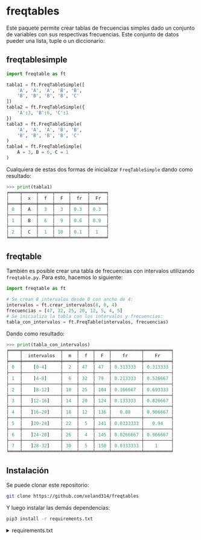 # freqtables

Este paquete permite crear tablas de frecuencias simples dado un conjunto de variables con sus respectivas frecuencias. Este conjunto de datos pueder una lista, tuple o un diccionario:

## freqtablesimple

```python
import freqtable as ft

tabla1 = ft.FreqTableSimple([
    'A', 'A', 'A', 'B', 'B',
    'B', 'B', 'B', 'B', 'C'
])
tabla2 = ft.FreqTableSimple({
    'A':3, 'B':6, 'C':1
})
tabla3 = ft.FreqTableSimple(
    'A', 'A', 'A', 'B', 'B',
    'B', 'B', 'B', 'B', 'C'
)
tabla4 = ft.FreqTableSimple(
    A = 3, B = 6, C = 1
)
```

Cualquiera de estas dos formas de inicializar ```FreqTableSimple``` dando como resultado:

```python
>>> print(tabla1)
╒════╤═════╤═════╤═════╤══════╤══════╕
│    │  x  │  f  │  F  │  fr  │  Fr  │
╞════╪═════╪═════╪═════╪══════╪══════╡
│ 0  │  A  │  3  │  3  │ 0.3  │ 0.3  │
├────┼─────┼─────┼─────┼──────┼──────┤
│ 1  │  B  │  6  │  9  │ 0.6  │ 0.9  │
├────┼─────┼─────┼─────┼──────┼──────┤
│ 2  │  C  │  1  │ 10  │ 0.1  │  1   │
╘════╧═════╧═════╧═════╧══════╧══════╛
```

## freqtable

También es posible crear una tabla de frecuencias con intervalos utilizando ```freqtable.py```.
Para esto, hacemos lo siguiente:

```python
import freqtable as ft

# Se crean 8 intervalos desde 0 con ancho de 4:
intervalos = ft.crear_intervalos(8, 0, 4)
frecuencias = [47, 32, 25, 20, 12, 5, 4, 5]
# Se inicializa la tabla con los intervalos y frecuencias:
tabla_con_intervalos = ft.FreqTable(intervalos, frecuencias)
```

Dando como resultado:

```python
>>> print(tabla_con_intervalos)
╒════╤══════════════╤═════╤═════╤═════╤═══════════╤══════════╕
│    │  intervalos  │  m  │  f  │  F  │    fr     │    Fr    │
╞════╪══════════════╪═════╪═════╪═════╪═══════════╪══════════╡
│ 0  │    [0-4]     │  2  │ 47  │ 47  │ 0.313333  │ 0.313333 │
├────┼──────────────┼─────┼─────┼─────┼───────────┼──────────┤
│ 1  │    ]4-8]     │  6  │ 32  │ 79  │ 0.213333  │ 0.526667 │
├────┼──────────────┼─────┼─────┼─────┼───────────┼──────────┤
│ 2  │    ]8-12]    │ 10  │ 25  │ 104 │ 0.166667  │ 0.693333 │
├────┼──────────────┼─────┼─────┼─────┼───────────┼──────────┤
│ 3  │   ]12-16]    │ 14  │ 20  │ 124 │ 0.133333  │ 0.826667 │
├────┼──────────────┼─────┼─────┼─────┼───────────┼──────────┤
│ 4  │   ]16-20]    │ 18  │ 12  │ 136 │   0.08    │ 0.906667 │
├────┼──────────────┼─────┼─────┼─────┼───────────┼──────────┤
│ 5  │   ]20-24]    │ 22  │  5  │ 141 │ 0.0333333 │   0.94   │
├────┼──────────────┼─────┼─────┼─────┼───────────┼──────────┤
│ 6  │   ]24-28]    │ 26  │  4  │ 145 │ 0.0266667 │ 0.966667 │
├────┼──────────────┼─────┼─────┼─────┼───────────┼──────────┤
│ 7  │   ]28-32]    │ 30  │  5  │ 150 │ 0.0333333 │    1     │
╘════╧══════════════╧═════╧═════╧═════╧═══════════╧══════════╛
```

## Instalación

Se puede clonar este repositorio:

```bash
git clone https://github.com/xeland314/freqtables
```

Y luego instalar las demás dependencias:

```bash
pip3 install -r requirements.txt
```

<details>
<summary>requirements.txt</summary>

- tabulate>=0.8.10

</details>
